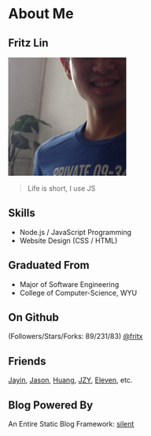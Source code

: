# About Me

## Fritz Lin

<img src="avatar.jpg" width="240">

> Life is short, I use JS

## Skills

- Node.js / JavaScript Programming
- Website Design (CSS / HTML)

## Graduated From

- Major of Software Engineering
- College of Computer-Science, WYU

## On Github

(Followers/Stars/Forks: 89/231/83) [@fritx](https://github.com/fritx)

## Friends

[Jayin][1], [Jason][2], [Huang][3], [JZY][4], [Eleven][5], etc.

## Blog Powered By

An Entire Static Blog Framework: [silent](https://github.com/fritx/silent)

[1]: http://jayinton.com/blog/
[2]: http://jacsonlee.github.io/Blog/
[3]: http://huangruichang.github.io/
[4]: http://ankerjam.sinaapp.com/
[5]: http://skyhacker2.github.io/blog/
